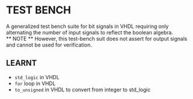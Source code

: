 # TEST BENCH
A generalized test bench suite for bit signals in VHDL requiring only alternating the number of input signals to reflect the boolean algebra.
<br/>
** NOTE ** However, this test-bench suit does not assert for output signals and cannot be used for verification.

## LEARNT
- `std_logic` in VHDL
- `for` loop in VHDL
- `to_unsigned` in VHDL to convert from integer to std_logic